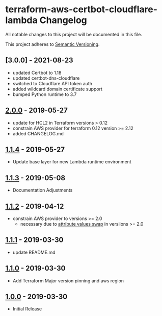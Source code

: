 # terraform-aws-certbot-cloudflare-lambda Changelog

All notable changes to this project will be documented in this file.

This project adheres to [Semantic Versioning](http://semver.org/spec/v2.0.0.html).

## [3.0.0] - 2021-08-23

- updated Certbot to 1.18
- updated certbot-dns-cloudflare
- switched to Cloudflare API token auth
- added wildcard domain certificate support
- bumped Python runtime to 3.7

## [2.0.0] - 2019-05-27

- update for HCL2 in Terraform versions > 0.12
- constrain AWS provider for terraform 0.12 version >= 2.12
- added CHANGELOG.md

## [1.1.4] - 2019-05-27

- Update base layer for new Lambda runtime environment

## [1.1.3] - 2019-05-08

- Documentation Adjustments

## [1.1.2] - 2019-04-12

- constrain AWS provider to versions >= 2.0
  - necessary due to [attribute values swap](https://www.terraform.io/docs/providers/aws/guides/version-2-upgrade.html#arn-and-layer_arn-attribute-value-swap) in versiions >= 2.0

## [1.1.1] - 2019-03-30

- update README.md

## [1.1.0] - 2019-03-30

- Add Terraform Major version pinning and aws region

## [1.0.0] - 2019-03-30

- Initial Release

[2.0.0]: https://github.com/robertpeteuil/terraform-aws-certbot-cloudflare-lambda/compare/1.1.4...2.0.0
[1.1.4]: https://github.com/robertpeteuil/terraform-aws-certbot-cloudflare-lambda/compare/1.1.3...1.1.4
[1.1.3]: https://github.com/robertpeteuil/terraform-aws-certbot-cloudflare-lambda/compare/1.1.2...1.1.3
[1.1.2]: https://github.com/robertpeteuil/terraform-aws-certbot-cloudflare-lambda/compare/1.1.1...1.1.2
[1.1.1]: https://github.com/robertpeteuil/terraform-aws-certbot-cloudflare-lambda/compare/1.1.0...1.1.1
[1.1.0]: https://github.com/robertpeteuil/terraform-aws-certbot-cloudflare-lambda/compare/1.0.0...1.1.0
[1.0.0]: https://github.com/robertpeteuil/terraform-aws-certbot-cloudflare-lambda/tree/1.0.0
